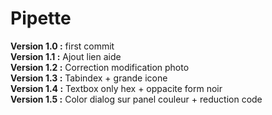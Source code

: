 # Pipette
__Version 1.0 :__ first commit  
__Version 1.1 :__ Ajout lien aide    
__Version 1.2 :__ Correction modification photo  
__Version 1.3 :__ Tabindex + grande icone  
__Version 1.4 :__ Textbox only hex + oppacite form noir  
__Version 1.5 :__ Color dialog sur panel couleur + reduction code  